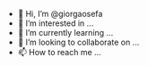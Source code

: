 - 👋 Hi, I’m @giorgaosefa
- 👀 I’m interested in ...
- 🌱 I’m currently learning ...
- 💞️ I’m looking to collaborate on ...
- 📫 How to reach me ...

<!---
giorgaosefa/giorgaosefa is a ✨ special ✨ repository because its `README.md` (this file) appears on your GitHub profile.
You can click the Preview link to take a look at your changes.
---l

